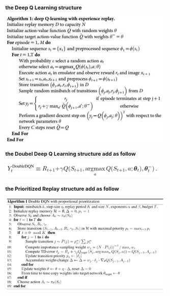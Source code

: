 ### the Deep Q Learning structure
![](https://github.com/LeslieZhoa/My_RL_Learning/blob/master/DQN/img/Deep_Q-learning.jpg)
### the Doubel Deep Q Learning structure add as follow
![](https://github.com/LeslieZhoa/My_RL_Learning/blob/master/DQN/img/DoubleDQN.png)
### the Prioritized Replay structure add as follow
![](https://github.com/LeslieZhoa/My_RL_Learning/blob/master/DQN/img/Prioritized_Replay.png)